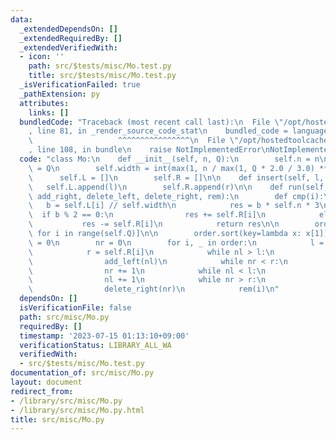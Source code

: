 ```yaml
---
data:
  _extendedDependsOn: []
  _extendedRequiredBy: []
  _extendedVerifiedWith:
  - icon: ''
    path: src/$tests/misc/Mo.test.py
    title: src/$tests/misc/Mo.test.py
  _isVerificationFailed: true
  _pathExtension: py
  attributes:
    links: []
  bundledCode: "Traceback (most recent call last):\n  File \"/opt/hostedtoolcache/Python/3.11.4/x64/lib/python3.11/site-packages/onlinejudge_verify/documentation/build.py\"\
    , line 81, in _render_source_code_stat\n    bundled_code = language.bundle(\n\
    \                   ^^^^^^^^^^^^^^^^\n  File \"/opt/hostedtoolcache/Python/3.11.4/x64/lib/python3.11/site-packages/onlinejudge_verify/languages/python.py\"\
    , line 108, in bundle\n    raise NotImplementedError\nNotImplementedError\n"
  code: "class Mo:\n    def __init__(self, n, Q):\n        self.n = n\n        self.Q\
    \ = Q\n        self.width = int(max(1, n / max(1, Q * 2.0 / 3.0) ** 0.5))\n  \
    \      self.L = []\n        self.R = []\n\n    def insert(self, l, r):\n     \
    \   self.L.append(l)\n        self.R.append(r)\n\n    def run(self, add_left,\
    \ add_right, delete_left, delete_right, rem):\n        def cmp(i):\n         \
    \   b = self.L[i] // self.width\n            res = b * self.n * 3\n          \
    \  if b % 2 == 0:\n                res += self.R[i]\n            else:\n     \
    \           res -= self.R[i]\n            return res\n\n        order = [(i, cmp(i))\
    \ for i in range(self.Q)]\n\n        order.sort(key=lambda x: x[1])\n        nl\
    \ = 0\n        nr = 0\n        for i, _ in order:\n            l = self.L[i]\n\
    \            r = self.R[i]\n            while nl > l:\n                nl -= 1\n\
    \                add_left(nl)\n            while nr < r:\n                add_right(nr)\n\
    \                nr += 1\n            while nl < l:\n                delete_left(nl)\n\
    \                nl += 1\n            while nr > r:\n                nr -= 1\n\
    \                delete_right(nr)\n            rem(i)\n"
  dependsOn: []
  isVerificationFile: false
  path: src/misc/Mo.py
  requiredBy: []
  timestamp: '2023-07-15 01:13:10+09:00'
  verificationStatus: LIBRARY_ALL_WA
  verifiedWith:
  - src/$tests/misc/Mo.test.py
documentation_of: src/misc/Mo.py
layout: document
redirect_from:
- /library/src/misc/Mo.py
- /library/src/misc/Mo.py.html
title: src/misc/Mo.py
---
```

